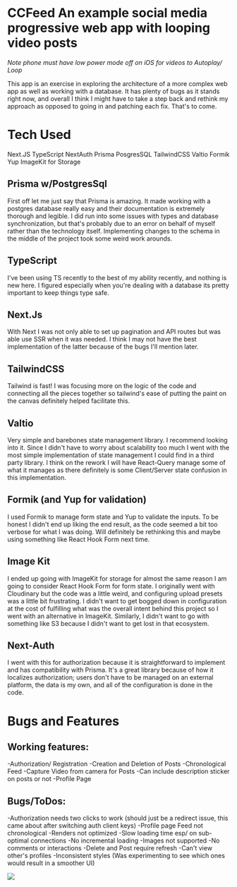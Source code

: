 # CCFeed An example social media progressive web app with looping video posts

*Note phone must have low power mode off on iOS for videos to Autoplay/ Loop*

This app is an exercise in exploring the architecture of a more complex web app as well as working with a database. It has plenty of bugs as it stands right now, and overall I think I might have to take a step back and rethink my approach as opposed to going in and patching each fix. That's to come. 

# Tech Used
Next.JS
TypeScript
NextAuth
Prisma
PosgresSQL
TailwindCSS
Valtio
Formik
Yup
ImageKit for Storage

## Prisma w/PostgresSql

First off let me just say that Prisma is amazing. It made working with a postgres database really easy and their documentation is extremely thorough and legible. I did run into some issues with types and database synchronization, but that's probably due to an error on behalf of myself rather than the technology itself. Implementing changes to the schema in the middle of the project took some weird work arounds. 

## TypeScript

I've been using TS recently to the best of my ability recently, and nothing is new here. I figured especially when you're dealing with a database its pretty important to keep things type safe.

## Next.Js

With Next I was not only able to set up pagination and API routes but was able use SSR when it was needed. I think I may not have the best implementation of the latter because of the bugs I'll mention later. 

## TailwindCSS
Tailwind is fast! I was focusing more on the logic of the code and connecting all the pieces together so tailwind's ease of putting the paint on the canvas definitely helped facilitate this.

## Valtio
Very simple and barebones state management library. I recommend looking into it. Since I didn't have to worry about scalability too much I went with the most simple implementation of state management I could find in a third party library. I think on the rework I will have React-Query manage some of what it manages as there definitely is some Client/Server state confusion in this implementation. 

## Formik (and Yup for validation) 
I used Formik to manage form state and Yup to validate the inputs. To be honest I didn't end up liking the end result, as the code seemed a bit too verbose for what I was doing. Will definitely be rethinking this and maybe using something like React Hook Form next time. 

## Image Kit
I ended up going with ImageKit for storage for almost the same reason I am going to consider React Hook Form for form state. I originally went with Cloudinary but the code was a little weird, and configuring upload presets was a little bit frustrating. I didn't want to get bogged down in configuration at the cost of fulfilling what was the overall intent behind this project so I went with an alternative in ImageKit. Similarly, I didn't want to go with something like S3 because I didn't want to get lost in that ecosystem. 

## Next-Auth
I went with this for authorization because it is straightforward to implement and has compatibility with Prisma. It's a great library because of how it localizes authorization; users don't have to be managed on an external platform, the data is my own, and all of the configuration is done in the code. 





# Bugs and Features

## Working features:
-Authorization/ Registration
-Creation and Deletion of Posts 
-Chronological Feed 
-Capture Video from camera for Posts
-Can include description sticker on posts or not
-Profile Page

## Bugs/ToDos:
-Authorization needs two clicks to work (should just be a redirect issue, this came about after switching auth client keys)
-Profile page Feed not chronological 
-Renders not optimized 
-Slow loading time esp/ on sub-optimal connections 
-No incremental loading 
-Images not supported
-No comments or interactions
-Delete and Post require refresh 
-Can't view other's profiles
-Inconsistent styles (Was experimenting to see which ones would result in a smoother UI)

[![](https://i.vimeocdn.com/video/1340049845-7d7891254c2d2a22a25906e16753ef80625ff2b30361122cb50e7f4c0222abc9-d_640)](https://vimeo.com/662309138)
